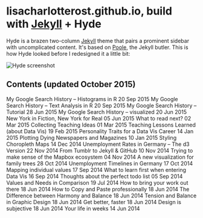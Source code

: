 # lisacharlotterost.github.io, build with [Jekyll](http://jekyllrb.com) + Hyde

Hyde is a brazen two-column [Jekyll](http://jekyllrb.com) theme that pairs a prominent sidebar with uncomplicated content. It's based on [Poole](http://getpoole.com), the Jekyll butler. This is how Hyde looked before I redesigned it a little bit:

![Hyde screenshot](https://f.cloud.github.com/assets/98681/1831228/42af6c6a-7384-11e3-98fb-e0b923ee0468.png)


## Contents (updated October 2015)

My Google Search History – Histograms in R 20 Sep 2015
My Google Search History – Text Analysis in R 20 Sep 2015
My Google Search History – Tutorial 28 Jun 2015
My Google Search History – visualized 20 Jun 2015
New York in Fiction, New York for Real 05 Jun 2015
What to read next? 02 Mar 2015
Collecting Teaching Ideas 01 Mar 2015
Teaching Lessons Learned (about Data Vis) 19 Feb 2015
Personality Traits for a Data Vis Career 14 Jan 2015
Plotting Dying Newspapers and Magazines 10 Jan 2015
Styling Choropleth Maps 14 Dec 2014
Unemployment Rates in Germany – The d3 Version 22 Nov 2014
From Tumblr to Jekyll & GitHub 10 Nov 2014
Trying to make sense of the Mapbox ecosystem 04 Nov 2014
A new visualization for family trees 28 Oct 2014
Unemployment Timelines in Germany 17 Oct 2014
Mapping individual values 17 Sep 2014
What to learn first when entering Data Vis 16 Sep 2014
Thoughts about the perfect todo list 05 Sep 2014
Values and Needs in Comparison 19 Jul 2014
How to bring your work out there 18 Jun 2014
How to Copy and Paste professionally 18 Jun 2014
The Difference between Harmony and Balance 18 Jun 2014
Tension and Balance in Graphic Design 18 Jun 2014
Get better, faster 18 Jun 2014
Design is subjective 18 Jun 2014
Your life in weeks 14 Jun 2014
